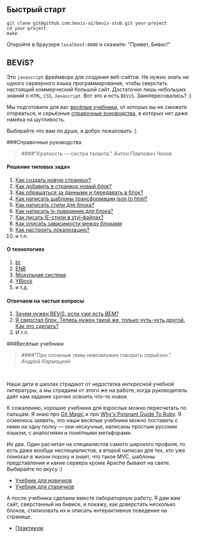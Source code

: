 ## Быстрый старт
```
git clone git@github.com:bevis-ui/bevis-stub.git your-project
cd your-project
make
```
Откройте в браузере ```localhost:8000``` и скажите: "Привет, Бивис!"

##  BEViS?
Это `javascript` фреймворк для создания веб-сайтов. Не нужно знать ни одного серверного языка
программирования, чтобы сверстать настоящий коммерческий большой сайт. Достаточно лишь небольших знаний
о `HTML`, `CSS`, `Javascript`. Вот это и есть `BEViS`. Заинтересовались? :)

Мы подготовили для вас
[весёлые учебники](#%D0%92%D0%B5%D1%81%D1%91%D0%BB%D1%8B%D0%B5-%D1%83%D1%87%D0%B5%D0%B1%D0%BD%D0%B8%D0%BA%D0%B8),
от которых вы не сможете оторваться, и серьёзные
[справочные руководства](#%D0%A1%D0%BF%D1%80%D0%B0%D0%B2%D0%BE%D1%87%D0%BD%D1%8B%D0%B5-%D1%80%D1%83%D0%BA%D0%BE%D0%B2%D0%BE%D0%B4%D1%81%D1%82%D0%B2%D0%B0),
в которых нет даже намёка на шутливость.

Выбирайте что вам по душе, и добро пожаловать :)


###Справочные руководства

> ####"Краткость — сестра таланта."
_Антон Павлович Чехов_

#### Решение типовых задач
1. [Как создать новую страницу?]()
2. [Как добавить в страницу новый блок?](how-to-make-new-block.md)
3. [Как обращаться за данными и передавать в блок?]()
4. [Как написать шаблоны трансформации json to html?]()
5. [Как написать стили для блока?](styles.md)
6. [Как написать js-поведение для блока?]()
7. [Как писать IE-стили в styl-файлах?](styles-ie.md)
8. [Как описать зависимости между блоками](deps.md)
9. [Как настроить локализацию?]()
10. и т.п.

#### О технологиях
1. [bt](https://github.com/enb-make/bt)
2. [ENB](https://github.com/enb-make/enb)
3. [Модульная система](https://github.com/ymaps/modules/blob/master/what-is-this.md)
4. [YBlock]()
5. и т.д.

#### Отвечаем на частые вопросы
1. [Зачем нужен BEViS, если уже есть BEM?](bem-vs-bevis.md)
2. [Я сверстал блок. Теперь нужен такой же, только чуть-чуть другой. Как это сделать?]()
3. И т.п.


###Весёлые учебники

> ####"Про сложные темы невозможно говорить серьёзно."
_Андрей Кармацкий_

&nbsp;

Наши дети в школах страдают от недостатка _интересной_ учебной литературы, а мы страдаем от этого же на работе,
когда руководитель даёт нам задание срочно освоить что-то новое.

К сожалению, хорошие учебники для взрослых можно пересчитать по пальцам. Я знаю про
[Git Magic](http://www-cs-students.stanford.edu/~blynn/gitmagic/index.html) и про
[Why's Poignant Guide To Ruby](http://mislav.uniqpath.com/poignant-guide/). Я осмелюсь заявить, что наши весёлые
учебники можно поставить с ними на одну полку — они нескучные, написаны простым русским языком, с аналогиями и понятными метафорами.

Их два. Один расчитан на специалистов самого широкого профиля, то есть даже вообще неспециалистов, а второй
 написан для тех, кто уже понюхал в жизни пороху и знает, что такое MVC, шаблоны представления и какие сервера кроме Apache бывают на
свете. Выбирайте по вкусу :)

* [Учебник для новичков](manual-for-beginner.md)
* [Учебник для старичков](manual-for-master.md)

А после учебника сделаем вместе лабораторную работу. Я дам вам сайт, сверстанный на бивисе, и покажу,
как доверстать несколько блоков, стилизовать их и описать интерактивное поведение на странице.
* [Практикум](bevis-practice.md)
